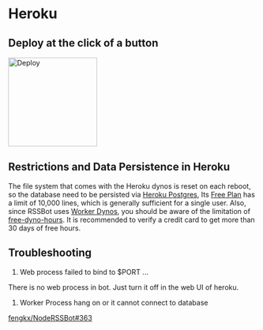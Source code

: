# Heroku

## Deploy at the click of a button

<p>
<a href="https://www.heroku.com/deploy?template=https://github.com/fengkx/NodeRSSBot/tree/master">
  <img width=180 src="https://www.herokucdn.com/deploy/button.svg" alt="Deploy">
</a>
</p>

## Restrictions and Data Persistence in Heroku

The file system that comes with the Heroku dynos is reset on each reboot, so the database need to be persisted via [Heroku Postgres](https://devcenter.heroku.com/articles/heroku-postgresql), Its [Free Plan](https://elements.heroku.com/addons/heroku-postgresql) has a limit of 10,000 lines, which is generally sufficient for a single user. Also, since RSSBot uses [Worker Dynos](https://devcenter.heroku.com/articles/background-jobs-queueing), you should be aware of the limitation of [free-dyno-hours](https://devcenter.heroku.com/articles/free-dyno-hours). It is recommended to verify a credit card to get more than 30 days of free hours.

## Troubleshooting

1. Web process failed to bind to \$PORT ...

There is no web process in bot. Just turn it off in the web UI of heroku.

1. Worker Process hang on or it cannot connect to database

[fengkx/NodeRSSBot#363](https://github.com/fengkx/NodeRSSBot/issues/363)
